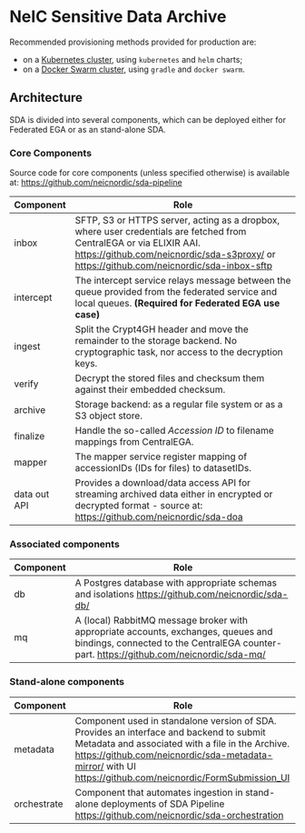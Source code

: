 # NeIC Sensitive Data Archive

Recommended provisioning methods provided for production are:

* on a [Kubernetes cluster](https://github.com/neicnordic/sda-helm/), using `kubernetes` and `helm` charts;
* on a [Docker Swarm cluster](https://github.com/neicnordic/LocalEGA-deploy-swarm), using `gradle` and `docker swarm`.

## Architecture

SDA is divided into several components, which can be deployed either for Federated EGA or as an stand-alone SDA.

### Core Components

Source code for core components (unless specified otherwise) is available at: https://github.com/neicnordic/sda-pipeline

| Component     | Role |
|---------------|------|
| inbox         | SFTP, S3 or HTTPS server, acting as a dropbox, where user credentials are fetched from CentralEGA or via ELIXIR AAI. https://github.com/neicnordic/sda-s3proxy/ or https://github.com/neicnordic/sda-inbox-sftp |
| intercept     | The intercept service relays message between the queue provided from the federated service and local queues. **(Required for Federated EGA use case)** |
| ingest        | Split the Crypt4GH header and move the remainder to the storage backend. No cryptographic task, nor access to the decryption keys. |
| verify        | Decrypt the stored files and checksum them against their embedded checksum. |
| archive       | Storage backend: as a regular file system or as a S3 object store. |
| finalize      | Handle the so-called _Accession ID_ to filename mappings from CentralEGA. |
| mapper        | The mapper service register mapping of accessionIDs (IDs for files) to datasetIDs. |
| data out API  | Provides a download/data access API for streaming archived data either in encrypted or decrypted format - source at: https://github.com/neicnordic/sda-doa |

### Associated components

| Component     | Role |
|---------------|------|
| db            | A Postgres database with appropriate schemas and isolations https://github.com/neicnordic/sda-db/ |
| mq            | A (local) RabbitMQ message broker with appropriate accounts, exchanges, queues and bindings, connected to the CentralEGA counter-part. https://github.com/neicnordic/sda-mq/ |


### Stand-alone components

| Component     | Role |
|---------------|------|
| metadata      | Component used in standalone version of SDA. Provides an interface and backend to submit Metadata and associated with a file in the Archive. https://github.com/neicnordic/sda-metadata-mirror/ with UI https://github.com/neicnordic/FormSubmission_UI |
| orchestrate   | Component that automates ingestion in stand-alone deployments of SDA Pipeline https://github.com/neicnordic/sda-orchestration |

